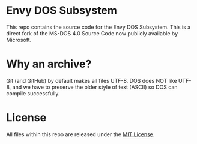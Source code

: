 # Envy DOS Subsystem

This repo contains the source code for the Envy DOS Subsystem. This is a direct fork of the MS-DOS 4.0 Source Code now publicly available by Microsoft. 

# Why an archive?

Git (and GitHub) by default makes all files UTF-8. DOS does NOT like UTF-8, and we have to preserve the older style of text (ASCII) so DOS can compile successfully.

# License

All files within this repo are released under the [MIT License]( https://en.wikipedia.org/wiki/MIT_License).
